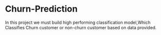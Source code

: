 # Churn-Prediction
In this project we must build high performing classification model,Which Classifies Churn customer or non-churn customer based on data provided.
